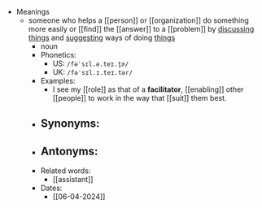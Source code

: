 - Meanings
	- someone who helps a [[person]] or [[organization]] do something more easily or [[find]] the [[answer]] to a [[problem]] by [discussing](discuss) [things](thing) and [suggesting](suggest) ways of doing [things](thing)
		- noun
		- Phonetics:
			- US: `/fəˈsɪl.ə.teɪ.t̬ɚ/`
			- UK: `/fəˈsɪl.ɪ.teɪ.tər/`
		- Examples:
			- I see my [[role]] as that of a **facilitator**, [[enabling]] other [[people]] to work in the way that [[suit]] them best.
		- Synonyms:
			-
		- Antonyms:
			-
		- Related words:
			- [[assistant]]
		- Dates:
			- [[06-04-2024]]